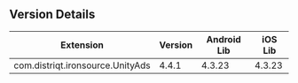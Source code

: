 ## Version Details

| Extension | Version | Android Lib | iOS Lib |
| --- | --- | --- | --- |
| com.distriqt.ironsource.UnityAds | 4.4.1 | 4.3.23 | 4.3.23 |
